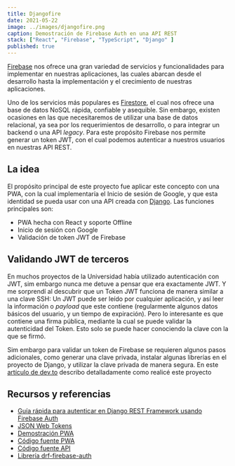 ```yaml
---
title: Djangofire
date: 2021-05-22
image: ../images/djangofire.png
caption: Demostración de Firebase Auth en una API REST
stack: ["React", "Firebase", "TypeScript", "Django" ]
published: true
---
```


[Firebase](https://firebase.google.com/) nos ofrece una gran variedad de servicios y funcionalidades para implementar en nuestras aplicaciones, las cuales abarcan desde el desarrollo hasta la implementación y el crecimiento de nuestras aplicaciones.

Uno de los servicios más populares es [Firestore](https://firebase.google.com/docs/firestore), el cual nos ofrece una base de datos NoSQL rápida, confiable y asequible. Sin embargo, existen ocasiones en las que necesitaremos de utilizar una base de datos relacional, ya sea por los requerimientos de desarrollo, o para integrar un backend o una API *legacy*. Para este propósito Firebase nos permite generar un token JWT, con el cual podemos autenticar a nuestros usuarios en nuestras API REST.

## La idea

El propósito principal de este proyecto fue aplicar este concepto con una PWA, con la cual implementaría el Inicio de sesión de Google, y que esta identidad se pueda usar con una API creada con [Django](https://www.djangoproject.com/). Las funciones principales son:

- PWA hecha con React y soporte Offline
- Inicio de sesión con Google
- Validación de token JWT de Firebase

## Validando JWT de terceros

En muchos proyectos de la Universidad había utilizado autenticación con JWT, sim embargo nunca me detuve a pensar que era exactamente JWT. Y me sorprendí al descubrir que un Token JWT funciona de manera similar a una clave SSH: Un JWT puede ser leído por cualquier aplicación, y así leer la información o *payload* que este contiene (regularmente algunos datos básicos del usuario, y un tiempo de expiración). Pero lo interesante es que contiene una firma pública, mediante la cual se puede validar la autenticidad del Token. Esto solo se puede hacer conociendo la clave con la que se firmó.

Sim embargo para validar un token de Firebase se requieren algunos pasos adicionales, como generar una clave privada, instalar algunas librerías en el proyecto de Django, y utilizar la clave privada de manera segura. En este [artículo de dev.to](https://dev.to/angelxehg/usando-firebase-para-autenticar-en-django-rest-framework-n1b) describo detalladamente como realicé este proyecto

## Recursos y referencias

- [Guía rápida para autenticar en Django REST Framework usando Firebase Auth](https://dev.to/angelxehg/usando-firebase-para-autenticar-en-django-rest-framework-n1b)
- [JSON Web Tokens](https://jwt.io/)
- [Demostración PWA](https://djangofire.netlify.app/)
- [Código fuente PWA](https://github.com/angelxehg/djangofire-pwa/)
- [Código fuente API](https://github.com/angelxehg/djangofire-api/)
- [Librería drf-firebase-auth](https://pypi.org/project/drf-firebase-auth/)
